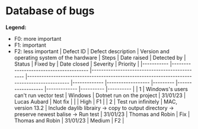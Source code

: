# Database of bugs
**Legend:**
- F0: more important
- F1: important
- F2: less important
| Defect ID 	| Defect description                    	| Version and operating system of the hardware 	| Steps                                                                                      	| Date raised 	| Detected by      	| Status  	| Fixed by         	| Date closed 	| Severity 	| Priority 	|
|-----------	|---------------------------------------	|----------------------------------------------	|--------------------------------------------------------------------------------------------	|-------------	|------------------	|---------	|------------------	|-------------	|----------	|----------	|
|         1 	| Windows's users can't run vector test 	| Windows                                      	| Dotnet run on the project                                                                  	|    31/01/23 	| Lucas Aubard     	| Not fix 	|                  	|             	| High     	| F1       	|
|         2 	| Test run infinitely                   	| MAC, version 13.2                            	| Include daylib librairy -> copy to output directory -> preserve newest balise -> Run test 	|    31/01/23 	| Thomas and Robin 	| Fix     	| Thomas and Robin 	|    31/01/23 	| Medium   	| F2       	|